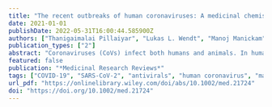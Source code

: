 ```yaml
---
title: "The recent outbreaks of human coronaviruses: A medicinal chemistry perspective"
date: 2021-01-01
publishDate: 2022-05-31T16:00:44.585900Z
authors: ["Thanigaimalai Pillaiyar", "Lukas L. Wendt", "Manoj Manickam", "Maheswaran Easwaran"]
publication_types: ["2"]
abstract: "Coronaviruses (CoVs) infect both humans and animals. In humans, CoVs can cause respiratory, kidney, heart, brain, and intestinal infections that can range from mild to lethal. Since the start of the 21st century, three β-coronaviruses have crossed the species barrier to infect humans: severe-acute respiratory syndrome (SARS)-CoV-1, Middle East respiratory syndrome (MERS)-CoV, and SARS-CoV-2 (2019-nCoV). These viruses are dangerous and can easily be transmitted from human to human. Therefore, the development of anticoronaviral therapies is urgently needed. However, to date, no approved vaccines or drugs against CoV infections are available. In this review, we focus on the medicinal chemistry efforts toward the development of antiviral agents against SARS-CoV-1, MERS-CoV, SARS-CoV-2, targeting biochemical events important for viral replication and its life cycle. These targets include the spike glycoprotein and its host-receptors for viral entry, proteases that are essential for cleaving polyproteins to produce functional proteins, and RNA-dependent RNA polymerase for viral RNA replication."
featured: false
publication: "*Medicinal Research Reviews*"
tags: ["COVID-19", "SARS-CoV-2", "antivirals", "human coronavirus", "main protease inhibitors", "MERS-CoV", "SARS-CoV-1"]
url_pdf: "https://onlinelibrary.wiley.com/doi/abs/10.1002/med.21724"
doi: "https://doi.org/10.1002/med.21724"
---
```


